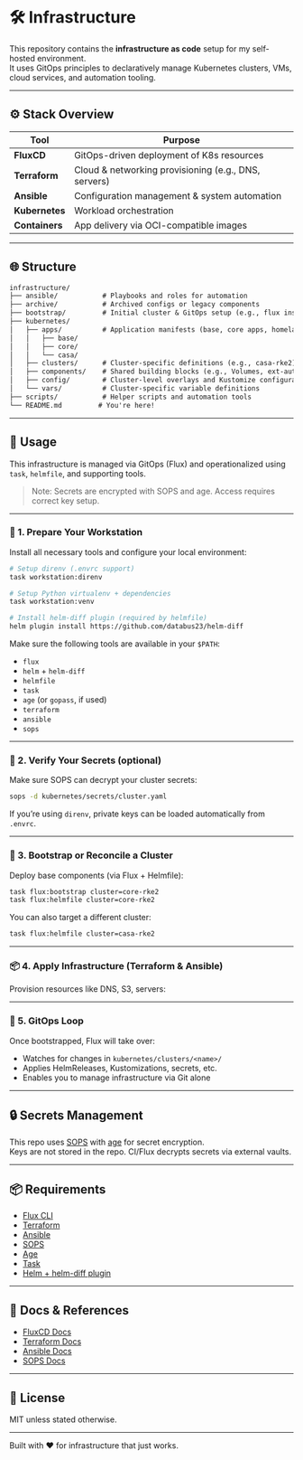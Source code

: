 # 🛠️ Infrastructure

This repository contains the **infrastructure as code** setup for my self-hosted environment.  
It uses GitOps principles to declaratively manage Kubernetes clusters, VMs, cloud services, and automation tooling.

---

## ⚙️ Stack Overview

| Tool       | Purpose                                      |
|------------|----------------------------------------------|
| **FluxCD** | GitOps-driven deployment of K8s resources    |
| **Terraform** | Cloud & networking provisioning (e.g., DNS, servers) |
| **Ansible** | Configuration management & system automation |
| **Kubernetes** | Workload orchestration                    |
| **Containers** | App delivery via OCI-compatible images    |

---

## 🌐 Structure

```txt
infrastructure/
├── ansible/           # Playbooks and roles for automation
├── archive/           # Archived configs or legacy components
├── bootstrap/         # Initial cluster & GitOps setup (e.g., flux install)
├── kubernetes/
│   ├── apps/          # Application manifests (base, core apps, homelab stack)
│   │   ├── base/
│   │   ├── core/
│   │   └── casa/
│   ├── clusters/      # Cluster-specific definitions (e.g., casa-rke2)
│   ├── components/    # Shared building blocks (e.g., Volumes, ext-auth)
│   ├── config/        # Cluster-level overlays and Kustomize configuration
│   └── vars/          # Cluster-specific variable definitions
├── scripts/           # Helper scripts and automation tools
└── README.md         # You're here!
```

---

## 🚀 Usage

This infrastructure is managed via GitOps (Flux) and operationalized using `task`, `helmfile`, and supporting tools.

> Note: Secrets are encrypted with SOPS and age. Access requires correct key setup.

---

### 🧰 1. Prepare Your Workstation

Install all necessary tools and configure your local environment:

```bash
# Setup direnv (.envrc support)
task workstation:direnv

# Setup Python virtualenv + dependencies
task workstation:venv

# Install helm-diff plugin (required by helmfile)
helm plugin install https://github.com/databus23/helm-diff
```

Make sure the following tools are available in your `$PATH`:

- `flux`
- `helm` + `helm-diff`
- `helmfile`
- `task`
- `age` (or `gopass`, if used)
- `terraform`
- `ansible`
- `sops`

---

### 🧪 2. Verify Your Secrets (optional)

Make sure SOPS can decrypt your cluster secrets:

```bash
sops -d kubernetes/secrets/cluster.yaml
```

If you’re using `direnv`, private keys can be loaded automatically from `.envrc`.

---

### 🚀 3. Bootstrap or Reconcile a Cluster

Deploy base components (via Flux + Helmfile):

```bash
task flux:bootstrap cluster=core-rke2
task flux:helmfile cluster=core-rke2
```

You can also target a different cluster:

```bash
task flux:helmfile cluster=casa-rke2
```

---

### 📦 4. Apply Infrastructure (Terraform & Ansible)

Provision resources like DNS, S3, servers:
<!--
```bash
cd terraform/environments/homelab
terraform init
terraform apply
```

Then configure machines or remote services with Ansible:

```bash
ansible-playbook -i ansible/inventory/homelab.yml site.yml
```
-->
---

### 🔁 5. GitOps Loop

Once bootstrapped, Flux will take over:

- Watches for changes in `kubernetes/clusters/<name>/`
- Applies HelmReleases, Kustomizations, secrets, etc.
- Enables you to manage infrastructure via Git alone

---

## 🔒 Secrets Management

This repo uses [SOPS](https://github.com/mozilla/sops) with [age](https://github.com/FiloSottile/age) for secret encryption.  
Keys are not stored in the repo. CI/Flux decrypts secrets via external vaults.

---

## 📦 Requirements

- [Flux CLI](https://fluxcd.io/)
- [Terraform](https://terraform.io/)
- [Ansible](https://www.ansible.com/)
- [SOPS](https://github.com/mozilla/sops)
- [Age](https://github.com/FiloSottile/age)
- [Task](https://taskfile.dev/)
- [Helm + helm-diff plugin](https://github.com/databus23/helm-diff)

---

## 📖 Docs & References

- [FluxCD Docs](https://fluxcd.io/docs/)
- [Terraform Docs](https://developer.hashicorp.com/terraform)
- [Ansible Docs](https://docs.ansible.com/)
- [SOPS Docs](https://github.com/mozilla/sops#documentation)

---

## 📜 License

MIT unless stated otherwise.

---

Built with ❤️ for infrastructure that just works.
